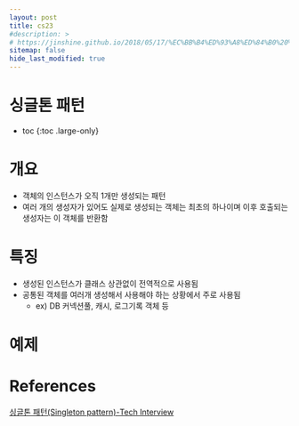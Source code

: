 ```yaml
---
layout: post
title: cs23
#description: >
# https://jinshine.github.io/2018/05/17/%EC%BB%B4%ED%93%A8%ED%84%B0%20%EA%B8%B0%EC%B4%88/%EB%A9%94%EB%AA%A8%EB%A6%AC%EA%B5%AC%EC%A1%B0/
sitemap: false
hide_last_modified: true
---
```

# 싱글톤 패턴

* toc
{:toc .large-only}

# 개요
- 객체의 인스턴스가 오직 1개만 생성되는 패턴
- 여러 개의 생성자가 있어도 실제로 생성되는 객체는 최초의 하나이며 이후 호출되는 생성자는 이 객체를 반환함

# 특징
- 생성된 인스턴스가 클래스 상관없이 전역적으로 사용됨
- 공통된 객체를 여러개 생성해서 사용해야 하는 상황에서 주로 사용됨
    - ex) DB 커넥션풀, 캐시, 로그기록 객체 등

# 예제

# References

[싱글톤 패턴(Singleton pattern)-Tech Interview](https://gyoogle.dev/blog/design-pattern/Singleton%20Pattern.html)
